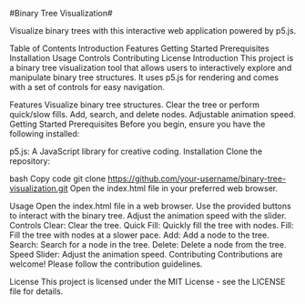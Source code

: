 #Binary Tree Visualization#

Visualize binary trees with this interactive web application powered by p5.js.

Table of Contents
Introduction
Features
Getting Started
Prerequisites
Installation
Usage
Controls
Contributing
License
Introduction
This project is a binary tree visualization tool that allows users to interactively explore and manipulate binary tree structures. It uses p5.js for rendering and comes with a set of controls for easy navigation.

Features
Visualize binary tree structures.
Clear the tree or perform quick/slow fills.
Add, search, and delete nodes.
Adjustable animation speed.
Getting Started
Prerequisites
Before you begin, ensure you have the following installed:

p5.js: A JavaScript library for creative coding.
Installation
Clone the repository:

bash
Copy code
git clone https://github.com/your-username/binary-tree-visualization.git
Open the index.html file in your preferred web browser.

Usage
Open the index.html file in a web browser.
Use the provided buttons to interact with the binary tree.
Adjust the animation speed with the slider.
Controls
Clear: Clear the tree.
Quick Fill: Quickly fill the tree with nodes.
Fill: Fill the tree with nodes at a slower pace.
Add: Add a node to the tree.
Search: Search for a node in the tree.
Delete: Delete a node from the tree.
Speed Slider: Adjust the animation speed.
Contributing
Contributions are welcome! Please follow the contribution guidelines.

License
This project is licensed under the MIT License - see the LICENSE file for details.

